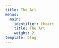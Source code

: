 ```yaml
---
title: The Art
menus:
  main:
    identifier: theart
    title: The Art
    weight: 2
template: blog
---
```


